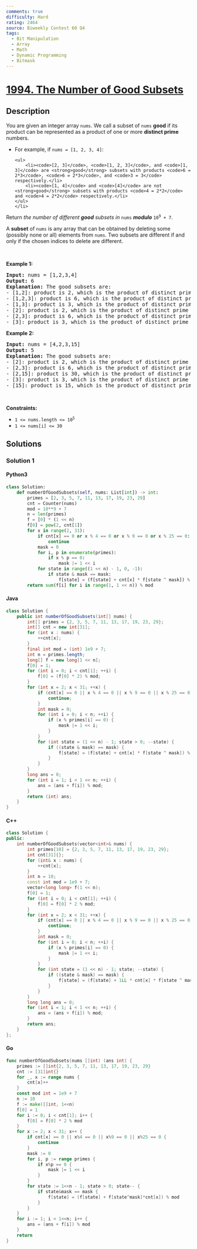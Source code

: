 ```yaml
---
comments: true
difficulty: Hard
rating: 2464
source: Biweekly Contest 60 Q4
tags:
  - Bit Manipulation
  - Array
  - Math
  - Dynamic Programming
  - Bitmask
---
```


<!-- problem:start -->

# [1994. The Number of Good Subsets](https://leetcode.com/problems/the-number-of-good-subsets)


## Description

<!-- description:start -->

<p>You are given an integer array <code>nums</code>. We call a subset of <code>nums</code> <strong>good</strong> if its product can be represented as a product of one or more <strong>distinct prime</strong> numbers.</p>

<ul>
	<li>For example, if <code>nums = [1, 2, 3, 4]</code>:

    <ul>
    	<li><code>[2, 3]</code>, <code>[1, 2, 3]</code>, and <code>[1, 3]</code> are <strong>good</strong> subsets with products <code>6 = 2*3</code>, <code>6 = 2*3</code>, and <code>3 = 3</code> respectively.</li>
    	<li><code>[1, 4]</code> and <code>[4]</code> are not <strong>good</strong> subsets with products <code>4 = 2*2</code> and <code>4 = 2*2</code> respectively.</li>
    </ul>
    </li>

</ul>

<p>Return <em>the number of different <strong>good</strong> subsets in </em><code>nums</code><em> <strong>modulo</strong> </em><code>10<sup>9</sup> + 7</code>.</p>

<p>A <strong>subset</strong> of <code>nums</code> is any array that can be obtained by deleting some (possibly none or all) elements from <code>nums</code>. Two subsets are different if and only if the chosen indices to delete are different.</p>

<p>&nbsp;</p>
<p><strong class="example">Example 1:</strong></p>

<pre>
<strong>Input:</strong> nums = [1,2,3,4]
<strong>Output:</strong> 6
<strong>Explanation:</strong> The good subsets are:
- [1,2]: product is 2, which is the product of distinct prime 2.
- [1,2,3]: product is 6, which is the product of distinct primes 2 and 3.
- [1,3]: product is 3, which is the product of distinct prime 3.
- [2]: product is 2, which is the product of distinct prime 2.
- [2,3]: product is 6, which is the product of distinct primes 2 and 3.
- [3]: product is 3, which is the product of distinct prime 3.
</pre>

<p><strong class="example">Example 2:</strong></p>

<pre>
<strong>Input:</strong> nums = [4,2,3,15]
<strong>Output:</strong> 5
<strong>Explanation:</strong> The good subsets are:
- [2]: product is 2, which is the product of distinct prime 2.
- [2,3]: product is 6, which is the product of distinct primes 2 and 3.
- [2,15]: product is 30, which is the product of distinct primes 2, 3, and 5.
- [3]: product is 3, which is the product of distinct prime 3.
- [15]: product is 15, which is the product of distinct primes 3 and 5.
</pre>

<p>&nbsp;</p>
<p><strong>Constraints:</strong></p>

<ul>
	<li><code>1 &lt;= nums.length &lt;= 10<sup>5</sup></code></li>
	<li><code>1 &lt;= nums[i] &lt;= 30</code></li>
</ul>

<!-- description:end -->

## Solutions

<!-- solution:start -->

### Solution 1

<!-- tabs:start -->

#### Python3

```python
class Solution:
    def numberOfGoodSubsets(self, nums: List[int]) -> int:
        primes = [2, 3, 5, 7, 11, 13, 17, 19, 23, 29]
        cnt = Counter(nums)
        mod = 10**9 + 7
        n = len(primes)
        f = [0] * (1 << n)
        f[0] = pow(2, cnt[1])
        for x in range(2, 31):
            if cnt[x] == 0 or x % 4 == 0 or x % 9 == 0 or x % 25 == 0:
                continue
            mask = 0
            for i, p in enumerate(primes):
                if x % p == 0:
                    mask |= 1 << i
            for state in range((1 << n) - 1, 0, -1):
                if state & mask == mask:
                    f[state] = (f[state] + cnt[x] * f[state ^ mask]) % mod
        return sum(f[i] for i in range(1, 1 << n)) % mod
```

#### Java

```java
class Solution {
    public int numberOfGoodSubsets(int[] nums) {
        int[] primes = {2, 3, 5, 7, 11, 13, 17, 19, 23, 29};
        int[] cnt = new int[31];
        for (int x : nums) {
            ++cnt[x];
        }
        final int mod = (int) 1e9 + 7;
        int n = primes.length;
        long[] f = new long[1 << n];
        f[0] = 1;
        for (int i = 0; i < cnt[1]; ++i) {
            f[0] = (f[0] * 2) % mod;
        }
        for (int x = 2; x < 31; ++x) {
            if (cnt[x] == 0 || x % 4 == 0 || x % 9 == 0 || x % 25 == 0) {
                continue;
            }
            int mask = 0;
            for (int i = 0; i < n; ++i) {
                if (x % primes[i] == 0) {
                    mask |= 1 << i;
                }
            }
            for (int state = (1 << n) - 1; state > 0; --state) {
                if ((state & mask) == mask) {
                    f[state] = (f[state] + cnt[x] * f[state ^ mask]) % mod;
                }
            }
        }
        long ans = 0;
        for (int i = 1; i < 1 << n; ++i) {
            ans = (ans + f[i]) % mod;
        }
        return (int) ans;
    }
}
```

#### C++

```cpp
class Solution {
public:
    int numberOfGoodSubsets(vector<int>& nums) {
        int primes[10] = {2, 3, 5, 7, 11, 13, 17, 19, 23, 29};
        int cnt[31]{};
        for (int& x : nums) {
            ++cnt[x];
        }
        int n = 10;
        const int mod = 1e9 + 7;
        vector<long long> f(1 << n);
        f[0] = 1;
        for (int i = 0; i < cnt[1]; ++i) {
            f[0] = f[0] * 2 % mod;
        }
        for (int x = 2; x < 31; ++x) {
            if (cnt[x] == 0 || x % 4 == 0 || x % 9 == 0 || x % 25 == 0) {
                continue;
            }
            int mask = 0;
            for (int i = 0; i < n; ++i) {
                if (x % primes[i] == 0) {
                    mask |= 1 << i;
                }
            }
            for (int state = (1 << n) - 1; state; --state) {
                if ((state & mask) == mask) {
                    f[state] = (f[state] + 1LL * cnt[x] * f[state ^ mask]) % mod;
                }
            }
        }
        long long ans = 0;
        for (int i = 1; i < 1 << n; ++i) {
            ans = (ans + f[i]) % mod;
        }
        return ans;
    }
};
```

#### Go

```go
func numberOfGoodSubsets(nums []int) (ans int) {
	primes := []int{2, 3, 5, 7, 11, 13, 17, 19, 23, 29}
	cnt := [31]int{}
	for _, x := range nums {
		cnt[x]++
	}
	const mod int = 1e9 + 7
	n := 10
	f := make([]int, 1<<n)
	f[0] = 1
	for i := 0; i < cnt[1]; i++ {
		f[0] = f[0] * 2 % mod
	}
	for x := 2; x < 31; x++ {
		if cnt[x] == 0 || x%4 == 0 || x%9 == 0 || x%25 == 0 {
			continue
		}
		mask := 0
		for i, p := range primes {
			if x%p == 0 {
				mask |= 1 << i
			}
		}
		for state := 1<<n - 1; state > 0; state-- {
			if state&mask == mask {
				f[state] = (f[state] + f[state^mask]*cnt[x]) % mod
			}
		}
	}
	for i := 1; i < 1<<n; i++ {
		ans = (ans + f[i]) % mod
	}
	return
}
```

<!-- tabs:end -->

<!-- solution:end -->

<!-- problem:end -->
